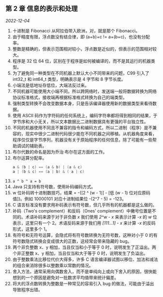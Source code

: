 ## 第 2 章  信息的表示和处理

*2022-12-04*

1. 十进制是 Fibonacci 从阿拉伯带入欧洲，对，就是那个 Fibonacci。
2. 由于精度有限，浮点数没有结合律，即 (a+b)+c != a+(b+c)，也没有分配率。
3. 整数是精确的，但表示范围相对较小，浮点数是近似的，但表示的范围相对较大。
4. 程序是 32 位 64 位，区别在于程序是如何被编译的，而不是其运行的机器类型。
5. 为了避免同一种类型在不同机器上默认大小不同带来的问题，C99 引入了 int32_t 和 int64_t 类型，明确表示是 4 字节和 8 字节长度。
6. 小端法是低地址存低位，大端法反过来。
7. 不同机器可能使用大小端不同，所以跨网络时，发送端一般将数据转换为网络协议标准格式，接收端再根据标准格式转换为自己的端类型。
8. 强制类型转换不会改变数据本身，只是告诉编译器使用新的数据类型来看待数据。
9. 使用 ASCII 码作为字符码的任何系统上，编码字符串都将得到相同的结果，于字节序和大小无关，所以文本数据比二进制数据具有更强的平台独立性。
10. 不同的机器使用不同且不兼容的指令和编码方式，所以二进制（程序）是不兼容的，现实中很少二进制代码很少能在不同机器之间移植。从机器角度来看，程序仅仅是字节序列，机器没有关于原始程序的任何信息，除了可能有一些帮助调试的辅助表。
11. 布尔代数的命名是因为乔治·布尔在这方面的工作。
12. 布尔运算分配率。
    ```c
    a & (b | c) == (a & b) | (a & c)
    a | (b & c) == (a | b) & ( a | c)
    ```
13. <code>a ^ b ^ a = b</code>
14. Java 只支持有符号数，使用补码编码方式。
15. w 位补码转十进制数技巧，结果 = -{[2 ^ (w - 1)] - [低 (w - 1) 位对应原码值]}。例如 10000101 对应十进制结果位 -(2^7 - 5) = -123。
16. C 语言标准没有要求用补码表示有符号数，但几乎所有的机器都是这么做的。
17. 补码（Two's complement）和反码（Ones' complement）中撇号位置是不同的。术语补码来源于对于非负数 *x* 我们使用 *2^w - x* 来表示计算 *-x* 的 *w* 位表示，这里只有一个 2。术语反码来源于我们用 *[111...1] - x* 来计算 *-x* 的反码形式，这里多个 1。
18. 有符号和无符号运算，会隐式将有符号数转换为无符号数，这种对小于 0 的有符号数隐式转换会变成很大的正数，这经常会带来隐藏的 bug。
19. 两个非负整数 x、y 相加，当且仅当和小于等于 0 时，说明发生了正溢出。两个非正整数 x、y 相加，当且仅当和大于等于 0 时，说明发生了负溢出。
20. 由于整数乘法比移位代价大得多，许多 C 语言编译器试图以移位、加法和减法的组合来消除很多以整数乘以常数的情况。
21. 舍入方法，通常采用向偶数舍入，而不是单纯向上或向下舍入的原因，很快能想到的一个原因是避免对一批数求平均值带来统计偏差。
22. 将大的浮点数转换为整数是一种常见的容易引入 bug 的做法，可能由于溢出导致程序出错。